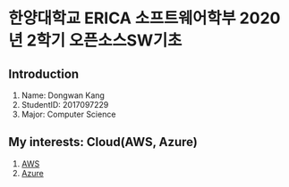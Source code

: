 # 한양대학교 ERICA 소프트웨어학부 2020년 2학기 오픈소스SW기초

## Introduction
1. Name: Dongwan Kang
2. StudentID: 2017097229
3. Major: Computer Science

## My interests: Cloud(AWS, Azure)
1. [AWS](https://aws.amazon.com)
2. [Azure](https://azure.microsoft.com)
